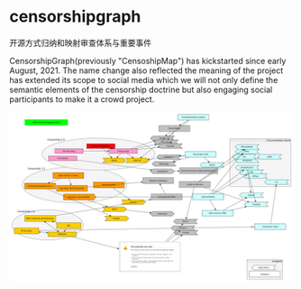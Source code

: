# censorshipgraph
开源方式归纳和映射审查体系与重要事件

CensorshipGraph(previously "CensoshipMap") has kickstarted since early August, 2021. The name change also reflected the meaning of the project has extended its scope to social media which we will not only define the semantic elements of the censorship doctrine but also engaging social participants to make it a crowd project.

![gfwmap](./images/gfwmap.png)
